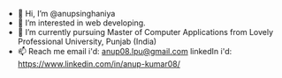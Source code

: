 - 👋 Hi, I’m @anupsinghaniya
- 👀 I’m interested in web developing.
- 🌱 I’m currently pursuing Master of Computer Applications from Lovely Professional University, Punjab (India)
- 📫 Reach me email i'd: anup08.lpu@gmail.com
                      linkedIn i'd: https://www.linkedin.com/in/anup-kumar08/

<!---
anupsinghaniya/anupsinghaniya is a ✨ special ✨ repository because its `README.md` (this file) appears on your GitHub profile.
You can click the Preview link to take a look at your changes.
--->
